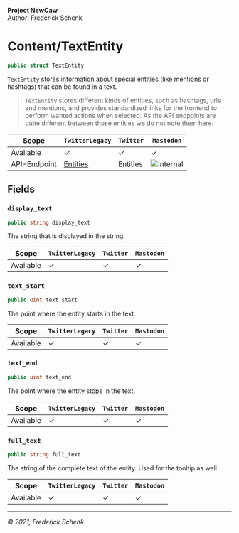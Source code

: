 **Project NewCaw** \
Author: Frederick Schenk

# Content/TextEntity

```c#
public struct TextEntity
```

`TextEntity` stores information about special entities (like mentions or hashtags) that can be found in a text.

> `TextEntity` stores different kinds of entities, such as hashtags, urls and mentions, and provides standardized links for the frontend to perform wanted actions when selected. As the API endpoints are quite different between those entities we do not note them here.

| Scope        | `TwitterLegacy` | `Twitter`      | `Mastodon`     |
| ------------ | --------------- | -------------- | -------------- |
| Available    | ✓               | ✓              | ✓              |
| API-Endpoint | [Entities](https://developer.twitter.com/en/docs/twitter-api/v1/data-dictionary/object-model/entities) | Entities | ![Internal][1] |

## Fields

### `display_text`

```c#
public string display_text
```

The string that is displayed in the string.

| Scope        | `TwitterLegacy` | `Twitter`      | `Mastodon`     |
| ------------ | --------------- | -------------- | -------------- |
| Available    | ✓               | ✓              | ✓              |

### `text_start`

```c#
public uint text_start
```

The point where the entity starts in the text.

| Scope        | `TwitterLegacy` | `Twitter`      | `Mastodon`     |
| ------------ | --------------- | -------------- | -------------- |
| Available    | ✓               | ✓              | ✓              |

### `text_end`

```c#
public uint text_end
```

The point where the entity stops in the text.

| Scope        | `TwitterLegacy` | `Twitter`      | `Mastodon`     |
| ------------ | --------------- | -------------- | -------------- |
| Available    | ✓               | ✓              | ✓              |

### `full_text`

```c#
public string full_text
```

The string of the complete text of the entity. Used for the tooltip as well.

| Scope        | `TwitterLegacy` | `Twitter`      | `Mastodon`     |
| ------------ | --------------- | -------------- | -------------- |
| Available    | ✓               | ✓              | ✓              |

---

*© 2021, Frederick Schenk*

[1]: https://img.shields.io/badge/-Internal-yellow?style=flat-square
[2]: https://img.shields.io/badge/-No%20API%20endpoint%20yet-red?style=flat-square
